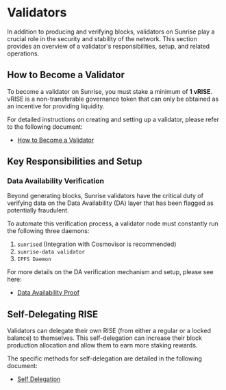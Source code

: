 # Validators

In addition to producing and verifying blocks, validators on Sunrise play a crucial role in the security and stability of the network. This section provides an overview of a validator's responsibilities, setup, and related operations.

## How to Become a Validator

To become a validator on Sunrise, you must stake a minimum of **1 vRISE**. vRISE is a non-transferable governance token that can only be obtained as an incentive for providing liquidity.

For detailed instructions on creating and setting up a validator, please refer to the following document:

- [How to Become a Validator](./validator.md)

## Key Responsibilities and Setup

### Data Availability Verification

Beyond generating blocks, Sunrise validators have the critical duty of verifying data on the Data Availability (DA) layer that has been flagged as potentially fraudulent.

To automate this verification process, a validator node must constantly run the following three daemons:

1. `sunrised` (Integration with Cosmovisor is recommended)
2. `sunrise-data validator`
3. `IPFS Daemon`

For more details on the DA verification mechanism and setup, please see here:

- [Data Availability Proof](./data-availability-proof.md)

## Self-Delegating RISE

Validators can delegate their own RISE (from either a regular or a locked balance) to themselves. This self-delegation can increase their block production allocation and allow them to earn more staking rewards.

The specific methods for self-delegation are detailed in the following document:

- [Self Delegation](./self-delegation.md)
